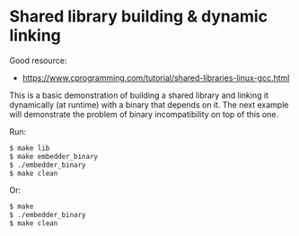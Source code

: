 # Shared library building & dynamic linking

Good resource:
 - https://www.cprogramming.com/tutorial/shared-libraries-linux-gcc.html

This is a basic demonstration of building a shared library and linking it
dynamically (at runtime) with a binary that depends on it. The next example will
demonstrate the problem of binary incompatibility on top of this one.

Run:

```sh
$ make lib
$ make embedder_binary
$ ./embedder_binary
$ make clean
```

Or:

```sh
$ make
$ ./embedder_binary
$ make clean
```
